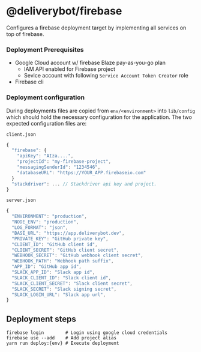 # @deliverybot/firebase

Configures a firebase deployment target by implementing all services on top of
firebase.

### Deployment Prerequisites

* Google Cloud account w/ firebase Blaze pay-as-you-go plan
  * IAM API enabled for Firebase project
  * Sevice account with following `Service Account Token Creator` role
* Firebase cli

### Deployment configuration

During deployments files are copied from `env/<environment>` into `lib/config`
which should hold the necessary configuration for the application. The two
expected configuration files are:

`client.json`

```javascript
{
  "firebase": {
    "apiKey": "AIza....",
    "projectId": "my-firebase-project",
    "messagingSenderId": "1234546",
    "databaseURL": "https://YOUR_APP.firebaseio.com"
  }
  "stackdriver": ... // Stackdriver api key and project.
}
```

`server.json`

```javascript
{
  "ENVIRONMENT": "production",
  "NODE_ENV": "production",
  "LOG_FORMAT": "json",
  "BASE_URL": "https://app.deliverybot.dev",
  "PRIVATE_KEY": "GitHub private key",
  "CLIENT_ID": "GitHub client id",
  "CLIENT_SECRET": "GitHub client secret",
  "WEBHOOK_SECRET": "GitHub webhook client secret",
  "WEBHOOK_PATH": "Webhook path suffix",
  "APP_ID": "GitHub app id",
  "SLACK_APP_ID": "Slack app id",
  "SLACK_CLIENT_ID": "Slack client id",
  "SLACK_CLIENT_SECRET": "Slack client secret",
  "SLACK_SECRET": "Slack signing secret",
  "SLACK_LOGIN_URL": "Slack app url",
}
```

## Deployment steps

```shell
firebase login        # Login using google cloud credentials
firebase use --add    # Add project alias
yarn run deploy:{env} # Execute deployment
```
